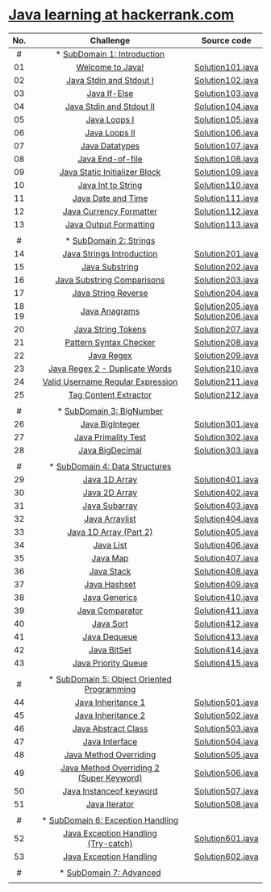 # [Java learning at hackerrank.com](https://www.hackerrank.com/domains/java)

| No. | Challenge | Source code |
|:---:|:---:|:---:|
| # | * [SubDomain 1: Introduction](https://www.hackerrank.com/domains/java?badge_type=java&filters%5Bsubdomains%5D%5B%5D=java-introduction) |  |
| 01 | [Welcome to Java!](https://www.hackerrank.com/challenges/welcome-to-java) | [Solution101.java](https://github.com/binhbdn/learn-java/blob/master/03-hackerrank/1-intro/Solution101.java) |
| 02 | [Java Stdin and Stdout I](https://www.hackerrank.com/challenges/java-stdin-and-stdout-1) | [Solution102.java](https://github.com/binhbdn/learn-java/blob/master/03-hackerrank/1-intro/Solution102.java) |
| 03 | [Java If-Else](https://www.hackerrank.com/challenges/java-if-else) | [Solution103.java](https://github.com/binhbdn/learn-java/blob/master/03-hackerrank/1-intro/Solution103.java) |
| 04 | [Java Stdin and Stdout II](https://www.hackerrank.com/challenges/java-stdin-stdout) | [Solution104.java](https://github.com/binhbdn/learn-java/blob/master/03-hackerrank/1-intro/Solution104.java) |
| 05 | [Java Loops I](https://www.hackerrank.com/challenges/java-loops-i) | [Solution105.java](https://github.com/binhbdn/learn-java/blob/master/03-hackerrank/1-intro/Solution105.java) |
| 06 | [Java Loops II](https://www.hackerrank.com/challenges/java-loops) | [Solution106.java](https://github.com/binhbdn/learn-java/blob/master/03-hackerrank/1-intro/Solution106.java) |
| 07 | [Java Datatypes](https://www.hackerrank.com/challenges/java-datatypes) | [Solution107.java](https://github.com/binhbdn/learn-java/blob/master/03-hackerrank/1-intro/Solution107.java) |
| 08 | [Java End-of-file](https://www.hackerrank.com/challenges/java-end-of-file) | [Solution108.java](https://github.com/binhbdn/learn-java/blob/master/03-hackerrank/1-intro/Solution108.java) |
| 09 | [Java Static Initializer Block](https://www.hackerrank.com/challenges/java-static-initializer-block) | [Solution109.java](https://github.com/binhbdn/learn-java/blob/master/03-hackerrank/1-intro/Solution109.java) |
| 10 | [Java Int to String](https://www.hackerrank.com/challenges/java-int-to-string) | [Solution110.java](https://github.com/binhbdn/learn-java/blob/master/03-hackerrank/1-intro/Solution110.java) |
| 11 | [Java Date and Time](https://www.hackerrank.com/challenges/java-date-and-time) | [Solution111.java](https://github.com/binhbdn/learn-java/blob/master/03-hackerrank/1-intro/Solution111.java) |
| 12 | [Java Currency Formatter](https://www.hackerrank.com/challenges/java-currency-formatter) | [Solution112.java](https://github.com/binhbdn/learn-java/blob/master/03-hackerrank/1-intro/Solution112.java) |
| 13 | [Java Output Formatting](https://www.hackerrank.com/challenges/java-output-formatting) | [Solution113.java](https://github.com/binhbdn/learn-java/blob/master/03-hackerrank/1-intro/Solution113.java) |
|  |  |  |
| # | * [SubDomain 2: Strings](https://www.hackerrank.com/domains/java?badge_type=java&filters%5Bsubdomains%5D%5B%5D=java-strings) |  |
| 14 | [Java Strings Introduction](https://www.hackerrank.com/challenges/java-strings-introduction) | [Solution201.java](https://github.com/binhbdn/learn-java/blob/master/03-hackerrank/2-string/Solution201.java) |
| 15 | [Java Substring](https://www.hackerrank.com/challenges/java-substring) | [Solution202.java](https://github.com/binhbdn/learn-java/blob/master/03-hackerrank/2-string/Solution202.java) |
| 16 | [Java Substring Comparisons](https://www.hackerrank.com/challenges/java-string-compare) | [Solution203.java](https://github.com/binhbdn/learn-java/blob/master/03-hackerrank/2-string/Solution203.java) |
| 17 | [Java String Reverse](https://www.hackerrank.com/challenges/java-string-reverse) | [Solution204.java](https://github.com/binhbdn/learn-java/blob/master/03-hackerrank/2-string/Solution204.java) |
| 18<br>19 | [Java Anagrams](https://www.hackerrank.com/challenges/java-anagrams) | [Solution205.java](https://github.com/binhbdn/learn-java/blob/master/03-hackerrank/2-string/Solution205.java)<br>[Solution206.java](https://github.com/binhbdn/learn-java/blob/master/03-hackerrank/2-string/Solution206.java) |
| 20 | [Java String Tokens](https://www.hackerrank.com/challenges/java-string-tokens) | [Solution207.java](https://github.com/binhbdn/learn-java/blob/master/03-hackerrank/2-string/Solution207.java) |
| 21 | [Pattern Syntax Checker](https://www.hackerrank.com/challenges/pattern-syntax-checker) | [Solution208.java](https://github.com/binhbdn/learn-java/blob/master/03-hackerrank/2-string/Solution208.java) |
| 22 | [Java Regex](https://www.hackerrank.com/challenges/java-regex) | [Solution209.java](https://github.com/binhbdn/learn-java/blob/master/03-hackerrank/2-string/Solution209.java) |
| 23 | [Java Regex 2 - Duplicate Words](https://www.hackerrank.com/challenges/duplicate-word) | [Solution210.java](https://github.com/binhbdn/learn-java/blob/master/03-hackerrank/2-string/Solution210.java) |
| 24 | [Valid Username Regular Expression](https://www.hackerrank.com/challenges/valid-username-checker) | [Solution211.java](https://github.com/binhbdn/learn-java/blob/master/03-hackerrank/2-string/Solution211.java) |
| 25 | [Tag Content Extractor](https://www.hackerrank.com/challenges/tag-content-extractor) | [Solution212.java](https://github.com/binhbdn/learn-java/blob/master/03-hackerrank/2-string/Solution212.java) |
|  |  |  |
| # | * [SubDomain 3: BigNumber](https://www.hackerrank.com/domains/java?badge_type=java&filters%5Bsubdomains%5D%5B%5D=bignumber) |  |
| 26 | [Java BigInteger](https://www.hackerrank.com/challenges/java-biginteger) | [Solution301.java](https://github.com/binhbdn/learn-java/blob/master/03-hackerrank/3-big-number/Solution301.java) |
| 27 | [Java Primality Test](https://www.hackerrank.com/challenges/java-primality-test) | [Solution302.java](https://github.com/binhbdn/learn-java/blob/master/03-hackerrank/3-big-number/Solution302.java) |
| 28 | [Java BigDecimal](https://www.hackerrank.com/challenges/java-bigdecimal) | [Solution303.java](https://github.com/binhbdn/learn-java/blob/master/03-hackerrank/3-big-number/Solution303.java) |
|  |  |  |
| # | * [SubDomain 4: Data Structures](https://www.hackerrank.com/domains/java?badge_type=java&filters%5Bsubdomains%5D%5B%5D=java-data-structure) |  |
| 29 | [Java 1D Array](https://www.hackerrank.com/challenges/java-1d-array-introduction) | [Solution401.java](https://github.com/binhbdn/learn-java/blob/master/03-hackerrank/4-data-structure/Solution401.java) |
| 30 | [Java 2D Array](https://www.hackerrank.com/challenges/java-2d-array) | [Solution402.java](https://github.com/binhbdn/learn-java/blob/master/03-hackerrank/4-data-structure/Solution402.java) |
| 31 | [Java Subarray](https://www.hackerrank.com/challenges/java-negative-subarray) | [Solution403.java](https://github.com/binhbdn/learn-java/blob/master/03-hackerrank/4-data-structure/Solution403.java) |
| 32 | [Java Arraylist](https://www.hackerrank.com/challenges/java-arraylist) | [Solution404.java](https://github.com/binhbdn/learn-java/blob/master/03-hackerrank/4-data-structure/Solution404.java) |
| 33 | [Java 1D Array (Part 2)](https://www.hackerrank.com/challenges/java-1d-array) | [Solution405.java](https://github.com/binhbdn/learn-java/blob/master/03-hackerrank/4-data-structure/Solution405.java) |
| 34 | [Java List](https://www.hackerrank.com/challenges/java-list) | [Solution406.java](https://github.com/binhbdn/learn-java/blob/master/03-hackerrank/4-data-structure/Solution407.java) |
| 35 | [Java Map](https://www.hackerrank.com/challenges/phone-book) | [Solution407.java](https://github.com/binhbdn/learn-java/blob/master/03-hackerrank/4-data-structure/Solution407.java) |
| 36 | [Java Stack](https://www.hackerrank.com/challenges/java-stack) | [Solution408.java](https://github.com/binhbdn/learn-java/blob/master/03-hackerrank/4-data-structure/Solution408.java) |
| 37 | [Java Hashset](https://www.hackerrank.com/challenges/java-hashset) | [Solution409.java](https://github.com/binhbdn/learn-java/blob/master/03-hackerrank/4-data-structure/Solution409.java) |
| 38 | [Java Generics](https://www.hackerrank.com/challenges/java-generics) | [Solution410.java](https://github.com/binhbdn/learn-java/blob/master/03-hackerrank/4-data-structure/Solution410.java) |
| 39 | [Java Comparator](https://www.hackerrank.com/challenges/java-comparator) | [Solution411.java](https://github.com/binhbdn/learn-java/blob/master/03-hackerrank/4-data-structure/Solution411.java) |
| 40 | [Java Sort](https://www.hackerrank.com/challenges/java-sort) | [Solution412.java](https://github.com/binhbdn/learn-java/blob/master/03-hackerrank/4-data-structure/Solution412.java) |
| 41 | [Java Dequeue](https://www.hackerrank.com/challenges/java-dequeue) | [Solution413.java](https://github.com/binhbdn/learn-java/blob/master/03-hackerrank/4-data-structure/Solution413.java) |
| 42 | [Java BitSet](https://www.hackerrank.com/challenges/java-bitset) | [Solution414.java](https://github.com/binhbdn/learn-java/blob/master/03-hackerrank/4-data-structure/Solution414.java) |
| 43 | [Java Priority Queue](https://www.hackerrank.com/challenges/java-priority-queue) | [Solution415.java](https://github.com/binhbdn/learn-java/blob/master/03-hackerrank/4-data-structure/Solution415.java) |
|  |  |  |
| # | * [SubDomain 5: Object Oriented Programming](https://www.hackerrank.com/domains/java?badge_type=java&filters%5Bsubdomains%5D%5B%5D=oop) |  |
| 44 | [Java Inheritance 1](https://www.hackerrank.com/challenges/java-inheritance-1) | [Solution501.java](https://github.com/binhbdn/learn-java/blob/master/03-hackerrank/5-oop/Solution501.java) |
| 45 | [Java Inheritance 2](https://www.hackerrank.com/challenges/java-inheritance-2) | [Solution502.java](https://github.com/binhbdn/learn-java/blob/master/03-hackerrank/5-oop/Solution502.java) |
| 46 | [Java Abstract Class](https://www.hackerrank.com/challenges/java-abstract-class) | [Solution503.java](https://github.com/binhbdn/learn-java/blob/master/03-hackerrank/5-oop/Solution503.java) |
| 47 | [Java Interface](https://www.hackerrank.com/challenges/java-interface) | [Solution504.java](https://github.com/binhbdn/learn-java/blob/master/03-hackerrank/5-oop/Solution504.java) |
| 48 | [Java Method Overriding](https://www.hackerrank.com/challenges/java-method-overriding) | [Solution505.java](https://github.com/binhbdn/learn-java/blob/master/03-hackerrank/5-oop/Solution505.java) |
| 49 | [Java Method Overriding 2<br>(Super Keyword)](https://www.hackerrank.com/challenges/java-method-overriding-2-super-keyword) | [Solution506.java](https://github.com/binhbdn/learn-java/blob/master/03-hackerrank/5-oop/Solution506.java) |
| 50 | [Java Instanceof keyword](https://www.hackerrank.com/challenges/java-instanceof-keyword) | [Solution507.java](https://github.com/binhbdn/learn-java/blob/master/03-hackerrank/5-oop/Solution507.java) |
| 51 | [Java Iterator](https://www.hackerrank.com/challenges/java-iterator) | [Solution508.java](https://github.com/binhbdn/learn-java/blob/master/03-hackerrank/5-oop/Solution508.java) |
|  |  |  |
| # | * [SubDomain 6: Exception Handling](https://www.hackerrank.com/domains/java?badge_type=java&filters%5Bsubdomains%5D%5B%5D=handling-exceptions) |  |
| 52 | [Java Exception Handling<br>(Try-catch)](https://www.hackerrank.com/challenges/java-exception-handling-try-catch) | [Solution601.java](https://github.com/binhbdn/learn-java/blob/master/03-hackerrank/6-exception/Solution601.java) |
| 53 | [Java Exception Handling](https://www.hackerrank.com/challenges/java-exception-handling) | [Solution602.java](https://github.com/binhbdn/learn-java/blob/master/03-hackerrank/6-exception/Solution602.java) |
|  |  |  |
| # | * [SubDomain 7: Advanced](https://www.hackerrank.com/domains/java?badge_type=java&filters%5Bsubdomains%5D%5B%5D=java-advanced) |  |
|  |  |  |